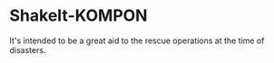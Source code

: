 # ShakeIt-KOMPON

It's intended to be a great aid to the rescue operations at the time of disasters.

